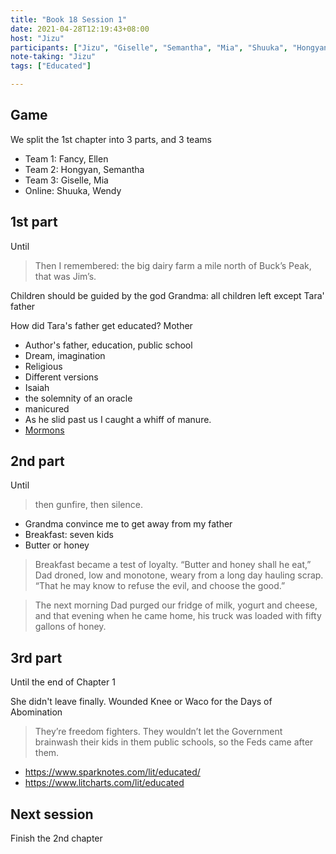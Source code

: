 ```yaml
---
title: "Book 18 Session 1"
date: 2021-04-28T12:19:43+08:00
host: "Jizu"
participants: ["Jizu", "Giselle", "Semantha", "Mia", "Shuuka", "Hongyan", "Fancy"]
note-taking: "Jizu"
tags: ["Educated"]

---
```



## Game

We split the 1st chapter into 3 parts, and 3 teams

- Team 1: Fancy, Ellen
- Team 2: Hongyan, Semantha 
- Team 3: Giselle, Mia
- Online: Shuuka, Wendy


## 1st part

Until 
>  Then I remembered: the big dairy farm a mile north of Buck’s Peak, that was Jim’s.

Children should be guided by the god
Grandma: all children left except Tara' father

How did Tara's father get educated?
Mother 




- Author's father, education, public school
- Dream, imagination
- Religious
- Different versions
- Isaiah
- the solemnity of an oracle
- manicured
- As he slid past us I caught a whiff of manure. 
- [Mormons](https://en.wikipedia.org/wiki/Mormons)


## 2nd part

Until 
> then gunfire, then silence.

- Grandma convince me to get away from my father
- Breakfast: seven kids
- Butter or honey

> Breakfast became a test of loyalty.
> “Butter and honey shall he eat,” Dad droned, low and monotone, weary from a long day hauling scrap. “That he may know to refuse the evil, and choose the good.”

> The next morning Dad purged our fridge of milk, yogurt and cheese, and that evening when he came home, his truck was loaded with fifty gallons of honey.


## 3rd part

Until the end of Chapter 1

She didn't leave finally.
Wounded Knee or Waco
for the Days of Abomination

> They’re freedom fighters. They wouldn’t let the Government brainwash their kids in them public schools, so the Feds came after them.


- https://www.sparknotes.com/lit/educated/
- https://www.litcharts.com/lit/educated


## Next session

Finish the 2nd chapter